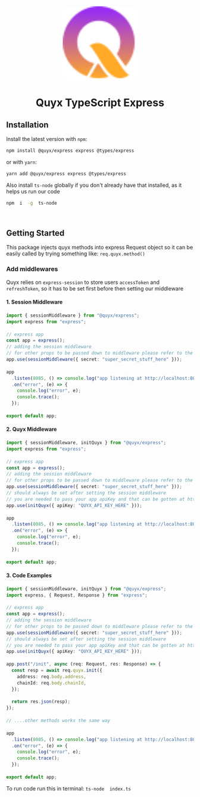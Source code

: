 <p align="center">
<br />
<img src="https://github.com/QuyxHQ/quyx-ts/blob/main/assets/logo.svg?raw=true" width="200" alt="Quyx"/>
<br />
</p>

<h1 align="center">Quyx TypeScript Express</h1>

## Installation

Install the latest version with `npm`:

```sh
npm install @quyx/express express @types/express
```

or with `yarn`:

```sh
yarn add @quyx/express express @types/express
```

Also install `ts-node` globally if you don't already have that installed, as it helps us run our code

```sh
npm  i  -g  ts-node
```

<br />

## Getting Started

This package injects quyx methods into express Request object so it can be easily called by trying something like: `req.quyx.method()`

### Add middlewares

Quyx relies on `express-session` to store users `accessToken` and `refreshToken`, so it has to be set first before then setting our middleware

#### 1. Session Middleware

```typescript title="index.ts"
import { sessionMiddleware } from "@quyx/express";
import express from "express";

// express app
const app = express();
// adding the session middleware
// for other props to be passed down to middleware please refer to the official documentatio of express-session
app.use(sessionMiddleware({ secret: "super_secret_stuff_here" }));

app
  .listen(8085, () => console.log("app listening at http://localhost:8085"))
  .on("error", (e) => {
    console.log("error", e);
    console.trace();
  });

export default app;
```

#### 2. Quyx Middleware

```typescript title="index.ts"
import { sessionMiddleware, initQuyx } from "@quyx/express";
import express from "express";

// express app
const app = express();
// adding the session middleware
// for other props to be passed down to middleware please refer to the official documentatio of express-session
app.use(sessionMiddleware({ secret: "super_secret_stuff_here" }));
// should always be set after setting the session middleware
// you are needed to pass your app apiKey and that can be gotten at https://dev.quyx.xyz
app.use(initQuyx({ apiKey: "QUYX_API_KEY_HERE" }));

app
  .listen(8085, () => console.log("app listening at http://localhost:8085"))
  .on("error", (e) => {
    console.log("error", e);
    console.trace();
  });

export default app;
```

#### 3. Code Examples

```typescript title="index.ts"
import { sessionMiddleware, initQuyx } from "@quyx/express";
import express, { Request, Response } from "express";

// express app
const app = express();
// adding the session middleware
// for other props to be passed down to middleware please refer to the official documentatio of express-session
app.use(sessionMiddleware({ secret: "super_secret_stuff_here" }));
// should always be set after setting the session middleware
// you are needed to pass your app apiKey and that can be gotten at https://dev.quyx.xyz
app.use(initQuyx({ apiKey: "QUYX_API_KEY_HERE" }));

app.post("/init", async (req: Request, res: Response) => {
  const resp = await req.quyx.init({
    address: req.body.address,
    chainId: req.body.chainId,
  });

  return res.json(resp);
});

// ....other methods works the same way

app
  .listen(8085, () => console.log("app listening at http://localhost:8085"))
  .on("error", (e) => {
    console.log("error", e);
    console.trace();
  });

export default app;
```

To run code run this in terminal:
`ts-node  index.ts`
